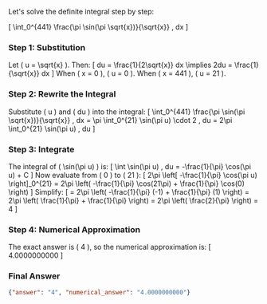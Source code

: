 Let's solve the definite integral step by step:

\[
\int_0^{441} \frac{\pi \sin(\pi \sqrt{x})}{\sqrt{x}} \, dx
\]

### Step 1: Substitution
Let \( u = \sqrt{x} \). Then:
\[
du = \frac{1}{2\sqrt{x}} dx \implies 2du = \frac{1}{\sqrt{x}} dx
\]
When \( x = 0 \), \( u = 0 \). When \( x = 441 \), \( u = 21 \).

### Step 2: Rewrite the Integral
Substitute \( u \) and \( du \) into the integral:
\[
\int_0^{441} \frac{\pi \sin(\pi \sqrt{x})}{\sqrt{x}} \, dx = \pi \int_0^{21} \sin(\pi u) \cdot 2 \, du = 2\pi \int_0^{21} \sin(\pi u) \, du
\]

### Step 3: Integrate
The integral of \( \sin(\pi u) \) is:
\[
\int \sin(\pi u) \, du = -\frac{1}{\pi} \cos(\pi u) + C
\]
Now evaluate from \( 0 \) to \( 21 \):
\[
2\pi \left[ -\frac{1}{\pi} \cos(\pi u) \right]_0^{21} = 2\pi \left( -\frac{1}{\pi} \cos(21\pi) + \frac{1}{\pi} \cos(0) \right)
\]
Simplify:
\[
= 2\pi \left( -\frac{1}{\pi} (-1) + \frac{1}{\pi} (1) \right) = 2\pi \left( \frac{1}{\pi} + \frac{1}{\pi} \right) = 2\pi \left( \frac{2}{\pi} \right) = 4
\]

### Step 4: Numerical Approximation
The exact answer is \( 4 \), so the numerical approximation is:
\[
4.0000000000
\]

### Final Answer
```json
{"answer": "4", "numerical_answer": "4.0000000000"}
```